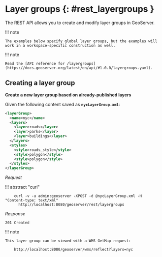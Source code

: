 # Layer groups {: #rest_layergroups }

The REST API allows you to create and modify layer groups in GeoServer.

!!! note

    The examples below specify global layer groups, but the examples will work in a workspace-specific construction as well.

!!! note

    Read the [API reference for /layergroups](https://docs.geoserver.org/latest/en/api/#1.0.0/layergroups.yaml).

## Creating a layer group

**Create a new layer group based on already-published layers**

Given the following content saved as **`nycLayerGroup.xml`**:

``` xml
<layerGroup>
  <name>nyc</name>
  <layers>
    <layer>roads</layer>
    <layer>parks</layer>
    <layer>buildings</layer>
  </layers>
  <styles>
    <style>roads_style</style>
    <style>polygon</style>
    <style>polygon</style>
  </styles>
</layerGroup>
```

*Request*

!!! abstract "curl"

        curl -v -u admin:geoserver -XPOST -d @nycLayerGroup.xml -H "Content-type: text/xml" 
          http://localhost:8080/geoserver/rest/layergroups

*Response*

    201 Created

!!! note

    This layer group can be viewed with a WMS GetMap request:
    
        http://localhost:8080/geoserver/wms/reflect?layers=nyc
